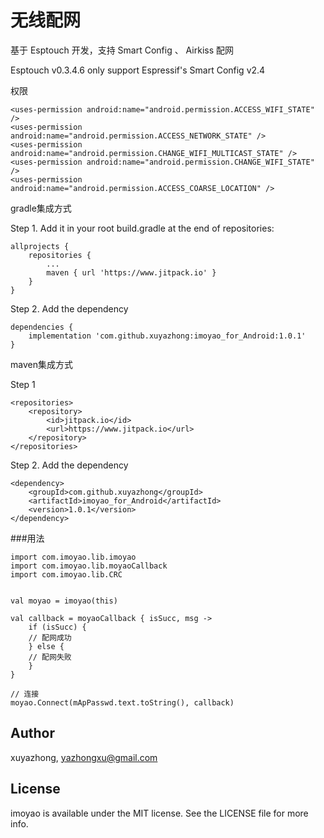 # 无线配网 

基于 Esptouch 开发，支持 Smart Config 、 Airkiss 配网

Esptouch v0.3.4.6 only support Espressif's Smart Config v2.4

权限
```
<uses-permission android:name="android.permission.ACCESS_WIFI_STATE" />
<uses-permission android:name="android.permission.ACCESS_NETWORK_STATE" />
<uses-permission android:name="android.permission.CHANGE_WIFI_MULTICAST_STATE" />
<uses-permission android:name="android.permission.CHANGE_WIFI_STATE" />
<uses-permission android:name="android.permission.ACCESS_COARSE_LOCATION" />
```

gradle集成方式

Step 1. Add it in your root build.gradle at the end of repositories:
```
allprojects {
	repositories {
		...
		maven { url 'https://www.jitpack.io' }
	}
}
```  
Step 2. Add the dependency
```
dependencies {
	implementation 'com.github.xuyazhong:imoyao_for_Android:1.0.1'
}
```

maven集成方式

Step 1
```
<repositories>
	<repository>
	    <id>jitpack.io</id>
	    <url>https://www.jitpack.io</url>
	</repository>
</repositories>
```
Step 2. Add the dependency
```
<dependency>
    <groupId>com.github.xuyazhong</groupId>
    <artifactId>imoyao_for_Android</artifactId>
    <version>1.0.1</version>
</dependency>
```

###用法

```
import com.imoyao.lib.imoyao
import com.imoyao.lib.moyaoCallback
import com.imoyao.lib.CRC


val moyao = imoyao(this)

val callback = moyaoCallback { isSucc, msg ->
    if (isSucc) {
	// 配网成功 
    } else {
	// 配网失败
    }
}

// 连接
moyao.Connect(mApPasswd.text.toString(), callback)

```

## Author

xuyazhong, yazhongxu@gmail.com

## License

imoyao is available under the MIT license. See the LICENSE file for more info.

